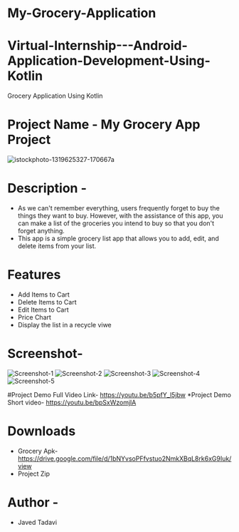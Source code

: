 # My-Grocery-Application
# Virtual-Internship---Android-Application-Development-Using-Kotlin
Grocery Application Using Kotlin 
# Project Name - My Grocery App Project
 
![istockphoto-1319625327-170667a](https://user-images.githubusercontent.com/86054514/193261916-d31e472f-5829-408d-a445-82d48d902b1c.jpg)

# Description - 
* As we can't remember everything, users frequently forget to buy the things they want to buy. However, with the assistance of this app, you can make a list of the groceries you intend to buy so that you don't forget anything. 
* This app is a simple grocery list app that allows you to add, edit, and delete items from your list. 
 # Features 
* Add Items to Cart 
* Delete Items to Cart 
* Edit Items to Cart 
* Price Chart 
* Display the list in a recycle viwe 
# Screenshot-

![Screenshot-1](https://user-images.githubusercontent.com/86054514/193209433-e845f0fb-43a8-46bf-a292-2a537c0e1039.jpg) ![Screenshot-2](https://user-images.githubusercontent.com/86054514/193209496-9a27f844-da81-4a1c-a80c-5a0c48b3d981.jpg)
![Screenshot-3](https://user-images.githubusercontent.com/86054514/193209640-6a321cf5-dc38-4819-962c-6a900f5d01c4.jpg)
![Screenshot-4](https://user-images.githubusercontent.com/86054514/193209731-4033c1e2-5024-41be-8050-abb3dc6da642.jpg)
![Screenshot-5](https://user-images.githubusercontent.com/86054514/193209868-2fed513a-f7b0-4ef0-8896-9f56568699ce.jpg)

#Project Demo Full Video Link-
https://youtu.be/b5pfY_l5jbw
*Project Demo Short video-
https://youtu.be/bpSxWzomjlA

# Downloads 
* Grocery Apk-https://drive.google.com/file/d/1bNYvsoPFfvstuo2NmkXBqL8rk6xG9Iuk/view 
* Project Zip 

# Author - 
* Javed Tadavi

